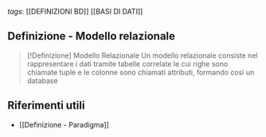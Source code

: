 *tags*: [[DEFINIZIONI BD]] [[BASI DI DATI]]

## Definizione - Modello relazionale

> [!Definizione] Modello Relazionale
> Un modello relazionale consiste nel rappresentare i dati tramite tabelle correlate le cui righe sono chiamate tuple e le colonne sono chiamati attributi, formando così un database


## Riferimenti utili

* [[Definizione - Paradigma]]